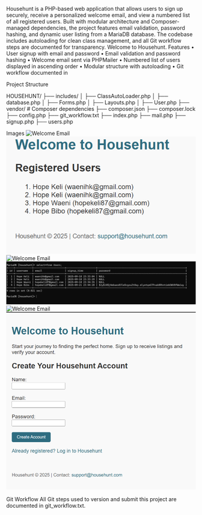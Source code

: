 Househunt is a PHP-based web application that allows users to sign up securely, receive a personalized welcome email, and view a numbered list of all registered users. Built with modular architecture and Composer-managed dependencies, the project features email validation, password hashing, and dynamic user listing from a MariaDB database. The codebase includes autoloading for clean class management, and all Git workflow steps are documented for transparency. Welcome to Househunt.
 Features
• 	User signup with email and password
• 	Email validation and password hashing
• 	Welcome email sent via PHPMailer
• 	Numbered list of users displayed in ascending order
• 	Modular structure with autoloading
• 	Git workflow documented in 

Project Structure

HOUSEHUNT/
├── includes/
│   ├── ClassAutoLoader.php
│   ├── database.php
│   ├── Forms.php
│   ├── Layouts.php
│   ├── User.php
├── vendor/               # Composer dependencies
├── composer.json
├── composer.lock
├── config.php
├── git_workflow.txt
├── index.php
├── mail.php
├── signup.php
├── users.php

Images
![Welcome Email](Images/Personalised_Email.png)
![User Listing](Images/Registered_Users.png)
![Welcome Email](images/welcome_email.png)
![Database_view](images/database_image.png)
![Welcome Email](images/welcome_email.png)
![Site_Page](images/Site_Page.png)

Git Workflow
All Git steps used to version and submit this project are documented in git_workflow.txt.

